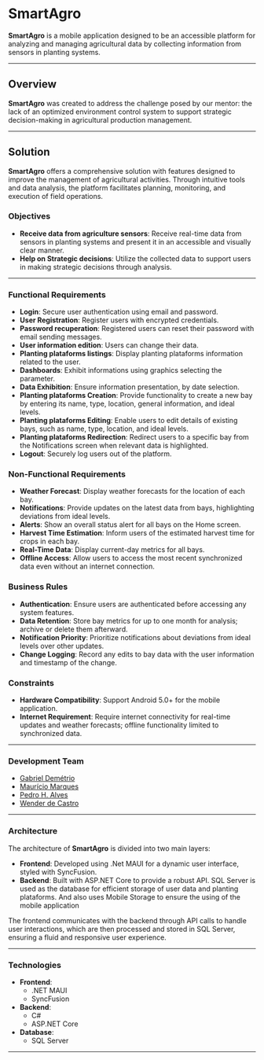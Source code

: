 # SmartAgro

**SmartAgro** is a mobile application designed to be an accessible platform for analyzing and managing agricultural data by collecting information from sensors in planting systems.

---

## Overview

**SmartAgro** was created to address the challenge posed by our mentor: the lack of an optimized environment control system to support strategic decision-making in agricultural production management.

---

## Solution

**SmartAgro** offers a comprehensive solution with features designed to improve the management of agricultural activities. Through intuitive tools and data analysis, the platform facilitates planning, monitoring, and execution of field operations.

### Objectives

- **Receive data from agriculture sensors**: Receive real-time data from sensors in planting systems and present it in an accessible and visually clear manner.
- **Help on Strategic decisions**: Utilize the collected data to support users in making strategic decisions through analysis.

---

### Functional Requirements

- **Login**: Secure user authentication using email and password.
- **User Registration**: Register users with encrypted credentials.
- **Password recuperation**: Registered users can reset their password with email sending messages.
- **User information edition**: Users can change their data.
- **Planting plataforms listings**: Display planting plataforms information related to the user.
- **Dashboards**: Exhibit informations using graphics selecting the parameter.
- **Data Exhibition**: Ensure information presentation, by date selection.
- **Planting plataforms Creation**: Provide functionality to create a new bay by entering its name, type, location, general information, and ideal levels.  
- **Planting plataforms Editing**: Enable users to edit details of existing bays, such as name, type, location, and ideal levels.  
- **Planting plataforms Redirection**: Redirect users to a specific bay from the Notifications screen when relevant data is highlighted.  
- **Logout**: Securely log users out of the platform.  

### Non-Functional Requirements  

- **Weather Forecast**: Display weather forecasts for the location of each bay.  
- **Notifications**: Provide updates on the latest data from bays, highlighting deviations from ideal levels.  
- **Alerts**: Show an overall status alert for all bays on the Home screen.  
- **Harvest Time Estimation**: Inform users of the estimated harvest time for crops in each bay.  
- **Real-Time Data**: Display current-day metrics for all bays.  
- **Offline Access**: Allow users to access the most recent synchronized data even without an internet connection.  

### Business Rules  

- **Authentication**: Ensure users are authenticated before accessing any system features.  
- **Data Retention**: Store bay metrics for up to one month for analysis; archive or delete them afterward.  
- **Notification Priority**: Prioritize notifications about deviations from ideal levels over other updates.  
- **Change Logging**: Record any edits to bay data with the user information and timestamp of the change.  

### Constraints  

- **Hardware Compatibility**: Support Android 5.0+ for the mobile application.  
- **Internet Requirement**: Require internet connectivity for real-time updates and weather forecasts; offline functionality limited to synchronized data.
  
---

### Development Team

- [Gabriel Demétrio](https://www.linkedin.com/in/gabriel-dem%C3%A9trio-a06820275/)
- [Maurício Marques]([https://www.linkedin.com/in/paulohgo/](https://www.linkedin.com/in/maur%C3%ADcio-marques-p/))
- [Pedro H. Alves](https://www.linkedin.com/in/pedro-henrique-alves-de-freitas-287b85276/)
- [Wender de Castro]([https://www.linkedin.com/in/richardrichk/](https://www.linkedin.com/in/wender-de-castro/))

---

### Architecture

The architecture of **SmartAgro** is divided into two main layers:

- **Frontend**: Developed using .Net MAUI for a dynamic user interface, styled with SyncFusion.
- **Backend**: Built with ASP.NET Core to provide a robust API. SQL Server is used as the database for efficient storage of user data and planting plataforms. And also uses Mobile Storage to ensure the using of the mobile application

The frontend communicates with the backend through API calls to handle user interactions, which are then processed and stored in SQL Server, ensuring a fluid and responsive user experience.

---

### Technologies

- **Frontend**:
  - .NET MAUI
  - SyncFusion
- **Backend**:
  - C#
  - ASP.NET Core
- **Database**:
  - SQL Server

---


